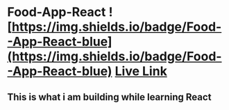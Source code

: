 # Food-App-React ![https://img.shields.io/badge/Food--App-React-blue](https://img.shields.io/badge/Food--App-React-blue) [Live Link](https://food-app-swiggy-api.netlify.app/)
## This is what i am building while learning React